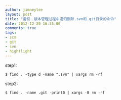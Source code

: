 ```yaml
---
author: jimneylee
layout: post
title: "备份：版本管理过程中递归删除.svn和.git目录的命令"
date: 2012-12-20 16:35:06
comments: true
tags:
- scm
- git
- svn
- hightlight
---
```


step1: 

	$ find . -type d -name ".svn" | xargs rm -rf

step2: 

	$ find . -name .git -print0 | xargs -0 rm -rf
